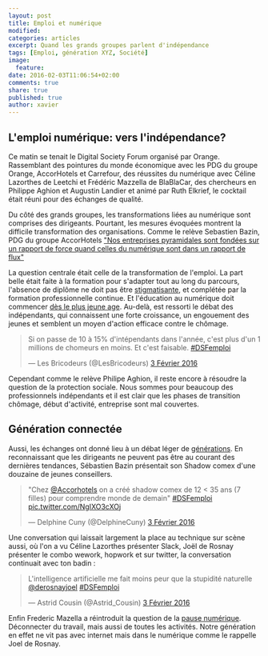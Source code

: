 ```yaml
---
layout: post
title: Emploi et numérique
modified:
categories: articles
excerpt: Quand les grands groupes parlent d'indépendance
tags: [Emploi, génération XYZ, Société]
image:
  feature:
date: 2016-02-03T11:06:54+02:00
comments: true
share: true
published: true
author: xavier
---
```


## L'emploi numérique: vers l'indépendance?

Ce matin se tenait le Digital Society Forum organisé par Orange. Rassemblant des pointures du monde économique avec les PDG du groupe Orange, AccorHotels et Carrefour, des réussites du numérique avec Céline Lazorthes de Leetchi et Frédéric Mazzella de BlaBlaCar, des chercheurs en Philippe Aghion et Augustin Landier et animé par Ruth Elkrief, le cocktail était réuni pour des échanges de qualité.

Du côté des grands groupes, les transformations liées au numérique sont comprises des dirigeants. Pourtant, les mesures évoquées montrent la difficile transformation des organisations. Comme le relève Sebastien Bazin, PDG du groupe AccorHotels ["Nos entreprises pyramidales sont fondées sur un rapport de force quand celles du numérique sont dans un rapport de flux"](https://twitter.com/FBrahimi/status/694806023962542080)

La question centrale était celle de la transformation de l'emploi. La part belle était faite à la formation pour s'adapter tout au long du parcours, l'absence de diplôme ne doit pas être [stigmatisante](https://twitter.com/simplonco/status/694800588555567104), et complétée par la formation professionnelle continue. Et l'éducation au numérique doit commencer [dès le plus jeune age](https://twitter.com/LesBricodeurs/status/694804100156936192). Au-delà, est ressorti le débat des indépendants, qui connaissent une forte croissance, un engouement des jeunes et semblent un moyen d'action efficace contre le chômage.

<blockquote class="twitter-tweet" data-lang="fr"><p lang="fr" dir="ltr">Si on passe de 10 à 15% d&#39;intépendants dans l&#39;année, c&#39;est plus d&#39;un 1 millions de chomeurs en moins. Et c&#39;est faisable. <a href="https://twitter.com/hashtag/DSFemploi?src=hash">#DSFemploi</a></p>&mdash; Les Bricodeurs (@LesBricodeurs) <a href="https://twitter.com/LesBricodeurs/status/694818394894438400">3 Février 2016</a></blockquote>

Cependant comme le relève Philipe Aghion, il reste encore à résoudre la question de la protection sociale. Nous sommes pour beaucoup des professionnels indépendants et il est clair que les phases de transition chômage, début d'activité, entreprise sont mal couvertes.

## Génération connectée

Aussi, les échanges ont donné lieu à un débat léger de [générations](https://twitter.com/LesBricodeurs/status/694811369066106880). En reconnaissant que les dirigeants ne peuvent pas être au courant des dernières tendances, Sébastien Bazin présentait son Shadow comex d'une douzaine de jeunes conseillers.
<blockquote class="twitter-tweet" data-lang="fr"><p lang="fr" dir="ltr">&quot;Chez <a href="https://twitter.com/Accorhotels">@Accorhotels</a> on a créé shadow comex de 12 &lt; 35 ans (7 filles) pour comprendre monde de demain&quot; <a href="https://twitter.com/hashtag/DSFemploi?src=hash">#DSFemploi</a> <a href="https://t.co/NgIXO3cXOj">pic.twitter.com/NgIXO3cXOj</a></p>&mdash; Delphine Cuny (@DelphineCuny) <a href="https://twitter.com/DelphineCuny/status/694806644962824192">3 Février 2016</a></blockquote>

Une conversation qui laissait largement la place au technique sur scène aussi, où l'on a vu Céline Lazorthes présenter Slack, Joël de Rosnay présenter le combo wework, hopwork et sur twitter, la conversation continuait avec ton badin :
<blockquote class="twitter-tweet" data-lang="fr"><p lang="fr" dir="ltr">L&#39;intelligence artificielle me fait moins peur que la stupidité naturelle <a href="https://twitter.com/derosnayjoel">@derosnayjoel</a> <a href="https://twitter.com/hashtag/DSFemploi?src=hash">#DSFemploi</a></p>&mdash; Astrid Cousin (@Astrid_Cousin) <a href="https://twitter.com/Astrid_Cousin/status/694812905624244224">3 Février 2016</a></blockquote>


Enfin Frederic Mazella a réintroduit la question de la [pause numérique](https://twitter.com/LesBricodeurs/status/694815484680740864). Déconnecter du travail, mais aussi de toutes les activités. Notre génération en effet ne vit pas avec internet mais dans le numérique comme le rappelle Joel de Rosnay.







<script async src="//platform.twitter.com/widgets.js" charset="utf-8"></script>
